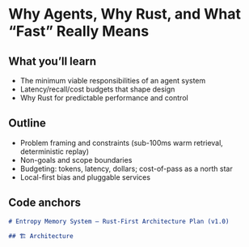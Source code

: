 # Why Agents, Why Rust, and What “Fast” Really Means

## What you’ll learn
- The minimum viable responsibilities of an agent system
- Latency/recall/cost budgets that shape design
- Why Rust for predictable performance and control

## Outline
- Problem framing and constraints (sub-100ms warm retrieval, deterministic replay)
- Non-goals and scope boundaries
- Budgeting: tokens, latency, dollars; cost-of-pass as a north star
- Local-first bias and pluggable services

## Code anchors

```1:23:memory/docs/DESIGN.md
# Entropy Memory System — Rust-First Architecture Plan (v1.0)
```

```53:70:README.md
## 🏗️ Architecture
```


